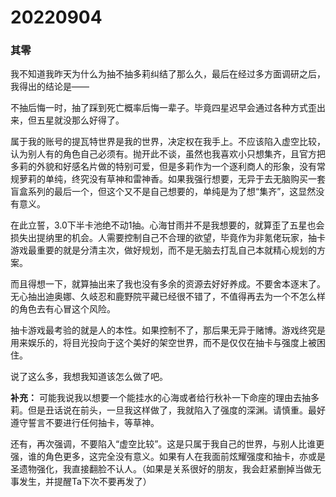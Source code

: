# 20220904

### 其零

我不知道我昨天为什么为抽不抽多莉纠结了那么久，最后在经过多方面调研之后，我得出的结论是——

不抽后悔一时，抽了踩到死亡概率后悔一辈子。毕竟四星迟早会通过各种方式歪出来，但五星就没那么好得了。

属于我的账号的提瓦特世界是我的世界，决定权在我手上。不应该陷入虚空比较，认为别人有的角色自己必须有。抛开此不谈，虽然也我喜欢小只想集齐，且官方把多莉的外貌和好感名片做的特别可爱，但是多莉作为一个逐利商人的形象，没有常规萝莉的单纯，终究没有草神和雷神香。如果我强行想要，无异于去无脑购买一套盲盒系列的最后一个，但这个又不是自己想要的，单纯是为了想“集齐”，这显然没有意义。

在此立誓，3.0下半卡池绝不动1抽。心海甘雨并不是我想要的，就算歪了五星也会损失出提纳里的机会。人需要控制自己不合理的欲望，毕竟作为非氪佬玩家，抽卡游戏最重要的就是分清主次，做好规划，而不是无脑去打乱自己本就精心规划的方案。

而且得想一下，就算抽出来了我也没有多余的资源去好好养成。不要舍本逐末了。无心抽出迪奥娜、久岐忍和鹿野院平藏已经很不错了，不值得再去为一个不怎么样的角色去有心冒这个风险。

抽卡游戏最考验的就是人的本性。如果控制不了，那后果无异于赌博。游戏终究是用来娱乐的，将目光投向于这个美好的架空世界，而不是仅仅在抽卡与强度上被困住。

说了这么多，我想我知道该怎么做了吧。

**补充：** 可能我说我以想要一个能挂水的心海或者给行秋补一下命座的理由去抽多莉。但是丑话说在前头，一旦我这样做了，我就陷入了强度的深渊。请慎重。最好遵守誓言不要进行任何抽卡，等草神。

还有，再次强调，不要陷入“虚空比较”。这是只属于我自己的世界，与别人比谁更强，谁的角色更多，这完全没有意义。如果有人在我面前炫耀强度和抽卡，亦或是圣遗物强化，我直接翻脸不认人。（如果是关系很好的朋友，我会赶紧删掉当做无事发生，并提醒Ta下次不要再发了）
